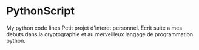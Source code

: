 # PythonScript
My python code lines
Petit projet d'interet personnel. Ecrit suite a mes debuts dans la cryptographie et au merveilleux langage de programmation
python.

